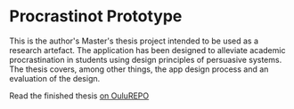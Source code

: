 # Procrastinot Prototype

This is the author's Master's thesis project intended to be used as a research artefact.
The application has been designed to alleviate academic procrastination in students using design principles of persuasive systems.
The thesis covers, among other things, the app design process and an evaluation of the design.

Read the finished thesis [on OuluREPO](https://urn.fi/URN:NBN:fi:oulu-202509195945)
